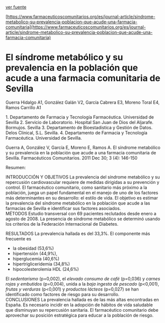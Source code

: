[ver fuente](/docs/documentacion/sindrome_metabolico_farmacia_comunitaria_sevilla_03-4-146-150.pdf)


[https://www.farmaceuticoscomunitarios.org/es/journal-article/sindrome-metabolico-su-prevalencia-poblacion-que-acude-una-farmacia-comunitaria](https://www.farmaceuticoscomunitarios.org/es/journal-article/sindrome-metabolico-su-prevalencia-poblacion-que-acude-una-farmacia-comunitaria)

# El síndrome metabólico y su prevalencia en la población que acude a una farmacia comunitaria de Sevilla

Guerra Hidalgo A1, González Galán V2, García Cabrera E3, Moreno Toral E4, Ramos Carrillo A1

1\. Departamento de Farmacia y Tecnología Farmacéutica. Universidad de Sevilla 2\. Servicio de Laboratorio. Hospital San Juan de Dios del Aljarafe. Bormujos. Sevilla 3\. Departamento de Bioestadística y Gestión de Datos. Delos Clinical, S.L. Sevilla. 4\. Departamento de Farmacia y Tecnología Farmacéutica. Universidad de Sevilla. 

 Guerra A, González V, García E, Moreno E, Ramos A. El síndrome metabólico y su prevalencia en la población que acude a una farmacia comunitaria de Sevilla. Farmacéuticos Comunitarios. 2011 Dec 30; 3 (4): 146-150 

Resumen: 

INTRODUCCIÓN Y OBJETIVOS La prevalencia del síndrome metabólico y su repercusión cardiovascular requiere de medidas dirigidas a su prevención y control. El farmacéutico comunitario, como sanitario más próximo a la población, juega un papel fundamental en el manejo de uno de los factores más determinantes en su desarrollo: el estilo de vida. El objetivo es estimar la prevalencia del síndrome metabólico en la población que acude a las farmacias de Sevilla e identificar sus factores asociados.  
MÉTODOS Estudio transversal con 69 pacientes reclutados desde enero a agosto de 2008\. La presencia de síndrome metabólico se determinó usando los criterios de la Federación Internacional de Diabetes. 

RESULTADOS La prevalencia hallada es del 33,3%. 
El componente más frecuente es 
- la obesidad (53,6%)
- hipertensión (44,9%), 
- hiperglucemia (40,6%)
- hipertrigliceridemia (34,8%)
- hipocolesterolemia HDL (24,6%)

El *sedentarismo* (p=0,002), el *elevado consumo de café* (p=0,036) y *carnes rojas y embutidos* (p=0,004), unida a la *baja ingesta de pescado* (p<0,001), *frutas y verduras* (p<0,001) y *productos lácteos* (p=0,027) se han identificado como factores de riesgo para su desarrollo.  
CONCLUSIONES La prevalencia hallada es de las más altas encontradas en España. Es necesario incidir en la adopción de hábitos de vida saludable que disminuyan su repercusión sanitaria. El farmacéutico comunitario debe aprovechar su posición estratégica para educar a la población de riesgo.


